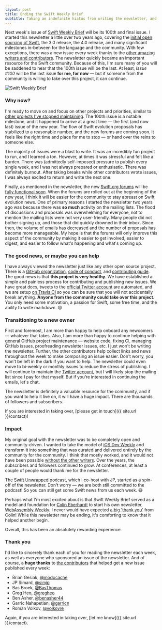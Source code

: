 ```yaml
---
layout: post
title: Ending the Swift Weekly Brief
subtitle: Taking an indefinite hiatus from writing the newsletter, and looking for a new owner
---
```


Next week's issue of [Swift Weekly Brief](https://swiftweekly.github.io) will be its 100th and final issue. I started this newsletter a little over two years ago, covering the [initial open sourcing of Swift](https://swiftweekly.github.io/issue-0/), the 3.0 release, the 4.0 release, and many significant milestones in-between for the language and the community. With few exceptions, there was a new issue every week thanks to the [other amazing writers and contributors](https://swiftweekly.github.io/authors/). The newsletter quickly became an important resource for the Swift community. Because of this, I'm sure many of you will be saddened to hear that the 100th issue will be the last. At least, *Issue #100* will be the last issue **for me, for now** &mdash; but if someone from the community is willing to take over this project, it can continue.

<!--excerpt-->

<img class="img-thumbnail img-responsive img-half-width center" src="{{ site.img_url }}/weekly_brief.png" title="Swift Weekly Brief" alt="Swift Weekly Brief"/>

### Why now?

I'm ready to move on and focus on other projects and priorities, similar to [other projects I've stopped maintaining](/blog/officially-deprecating-jsqmessagesviewcontroller/). The 100th issue is a notable milestone, and it happened to arrive at a great time &mdash; the first (and now last) issue of the new year. The flow of Swift evolution proposals has stabilized to a reasonable number, and the new forums are coming soon. It feels like the right time and place for me to stop &mdash; or hand over the reins to someone else.

The majority of issues were a blast to write. It was an incredibly fun project to run, and I learned a ton. However, at times it was stressful and felt like a burden. There was (admittedly self-imposed) pressure to publish every single week, and I was not always prepared or enthusiastic. There was definitely burnout. After taking breaks while other contributors wrote issues, I was always excited to return and write the next one.

Finally, as mentioned in the newsletter, the new [Swift.org forums](https://forums.swift.org) will be [fully functional soon](https://forums.swift.org/t/proposal-and-timeline-for-discourse-transition/7230). When the forums are rolled out at the beginning of the new year, I think it will be easier for the community to stay abreast on Swift evolution news. One of primary reasons I started the newsletter two years ago was because there was **so much** activity on the mailing lists. The flood of discussions and proposals was overwhelming for everyone, not to mention the mailing lists were not very user-friendly. Many people did not bother signing up, and those that did quickly drowned in their inbox. Since then, the volume of emails has decreased and the number of proposals has become more manageable. My hope is that the forums will only improve this aspect of the community by making it easier to get involved, easier to digest, and easier to follow what's happening and what's coming up.

### The good news, or maybe you can help

I have always viewed the newsletter just like any other open source project. There is a [GitHub organization](https://github.com/SwiftWeekly), [code of conduct](https://github.com/SwiftWeekly/swiftweekly.github.io/blob/master/CODE_OF_CONDUCT.md), and [contributing guide](https://github.com/SwiftWeekly/swiftweekly.github.io/blob/master/CONTRIBUTING.md). The good news is that **this project is very healthy**. We have established a simple and painless process for contributing and publishing new issues. We have great docs, tweets to the [official Twitter account](https://twitter.com/swiftlybrief) are automated, and we are setup [on Travis CI](https://travis-ci.org/SwiftWeekly/swiftweekly.github.io) so you can be sure that you will not accidentally break anything. **Anyone from the community could take over this project.** You only need some motivation, a passion for Swift, some free time, and the ability to write markdown. 😄

### Transitioning to a new owner

First and foremost, I am more than happy to help onboard any newcomers &mdash; whatever that takes. Also, I am more than happy to continue helping with general GitHub project maintenance &mdash; website code, fixing CI, managing GitHub issues, proofreading newsletter issues, etc. I just won't be writing the newsletter. Further, the other contributors help collect links and news throughout the week to make composing an issue easier. Don't worry, you won't be left in the dark if you want to help. The newsletter could even move to bi-weekly or monthly issues to reduce the stress of publishing. I will continue to maintain the [Twitter account](https://twitter.com/swiftlybrief), but I will likely stop the mailing list since I pay for that myself. But if you're interested in continuing the emails, let's chat.

The newsletter is definitely a valuable resource for the community, and if you want to help it live on, it will have a huge impact. There are thousands of followers and subscribers.

If you are interested in taking over, [please get in touch]({{ site.url }}/contact)!

### Impact

My original goal with the newsletter was to be completely open and community-driven. I wanted to take the model of [iOS Dev Weekly](http://iosdevweekly.com) and transform it into something that was curated and delivered entirely by the community for the community. I think that mostly worked, and it would not have been possible [without the other writers](https://swiftweekly.github.io/authors/). Over the years, the subscribers and followers continued to grow. At conferences, at least a couple of people would thank me for the newsletter.

The [Swift Unwrapped](https://spec.fm/podcasts/swift-unwrapped) podcast, which I co-host with JP, started as a spin-off of the newsletter. Don't worry &mdash; we are both still committed to the podcast! So you can still get some Swift news from us each week. 😄

Perhaps what I'm most excited about is that Swift Weekly Brief served as a model and foundation for [Colin Eberhardt](https://twitter.com/ColinEberhardt) to start his own newsletter, [WebAssembly Weekly](http://wasmweekly.news). I never would have expected [a big 'thank you'](https://github.com/SwiftWeekly/swiftweekly.github.io/issues/339) from Colin! While this newsletter may be ending, it's comforting to know that it helped another begin.

Overall, this has been an absolutely rewarding experience.

### Thank you

I'd like to sincerely thank each of you for reading the newsletter each week, as well as everyone who sponsored an issue of the newsletter. And of course, a **huge thanks** to [the contributors](https://swiftweekly.github.io/authors/) that helped get a new issue published every week:

- Brian Gesiak, [@modocache](https://twitter.com/modocache)
- JP Simard, [@simjp](https://twitter.com/simjp)
- Bas Broek, [@BasThomas](https://twitter.com/BasThomas)
- Greg Heo, [@gregheo](https://twitter.com/gregheo)
- Ben Asher, [@benasher44](https://twitter.com/benasher44)
- Garric Nahapetian, [@garricn](https://twitter.com/garricn)
- Roman Volkov, [@volkovre](https://twitter.com/volkovre)

Again, if you are interested in taking over, [let me know]({{ site.url }}/contact).
